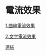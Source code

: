 # 電流效果

[1.曲線電流效果](https://virtools.github.io/electricity/demo1/)

[2.文字電流效果](https://virtools.github.io/electricity/demo2/)

<a href="https://virtools.github.io/electricity/demo2/" target="_blank">連結</a>
